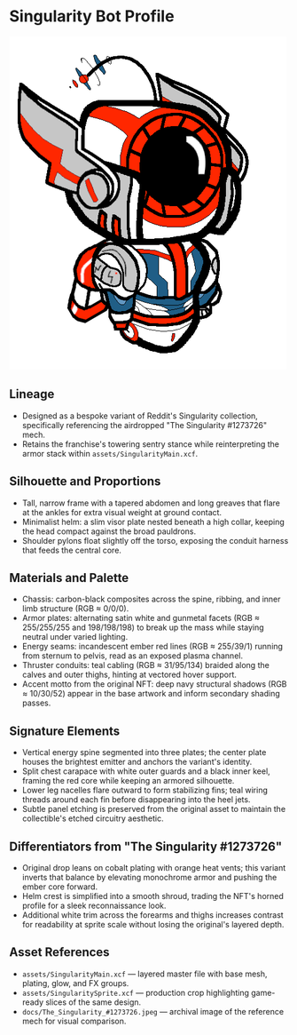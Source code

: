 # Singularity Bot Profile

![Singularity Bot](./docs/singularity_main_flat.png)

## Lineage
- Designed as a bespoke variant of Reddit's Singularity collection, specifically referencing the airdropped "The Singularity #1273726" mech.
- Retains the franchise's towering sentry stance while reinterpreting the armor stack within `assets/SingularityMain.xcf`.

## Silhouette and Proportions
- Tall, narrow frame with a tapered abdomen and long greaves that flare at the ankles for extra visual weight at ground contact.
- Minimalist helm: a slim visor plate nested beneath a high collar, keeping the head compact against the broad pauldrons.
- Shoulder pylons float slightly off the torso, exposing the conduit harness that feeds the central core.

## Materials and Palette
- Chassis: carbon-black composites across the spine, ribbing, and inner limb structure (RGB ≈ 0/0/0).
- Armor plates: alternating satin white and gunmetal facets (RGB ≈ 255/255/255 and 198/198/198) to break up the mass while staying neutral under varied lighting.
- Energy seams: incandescent ember red lines (RGB ≈ 255/39/1) running from sternum to pelvis, read as an exposed plasma channel.
- Thruster conduits: teal cabling (RGB ≈ 31/95/134) braided along the calves and outer thighs, hinting at vectored hover support.
- Accent motto from the original NFT: deep navy structural shadows (RGB ≈ 10/30/52) appear in the base artwork and inform secondary shading passes.

## Signature Elements
- Vertical energy spine segmented into three plates; the center plate houses the brightest emitter and anchors the variant's identity.
- Split chest carapace with white outer guards and a black inner keel, framing the red core while keeping an armored silhouette.
- Lower leg nacelles flare outward to form stabilizing fins; teal wiring threads around each fin before disappearing into the heel jets.
- Subtle panel etching is preserved from the original asset to maintain the collectible's etched circuitry aesthetic.

## Differentiators from "The Singularity #1273726"
- Original drop leans on cobalt plating with orange heat vents; this variant inverts that balance by elevating monochrome armor and pushing the ember core forward.
- Helm crest is simplified into a smooth shroud, trading the NFT's horned profile for a sleek reconnaissance look.
- Additional white trim across the forearms and thighs increases contrast for readability at sprite scale without losing the original's layered depth.

## Asset References
- `assets/SingularityMain.xcf` — layered master file with base mesh, plating, glow, and FX groups.
- `assets/SingularitySprite.xcf` — production crop highlighting game-ready slices of the same design.
- `docs/The_Singularity_#1273726.jpeg` — archival image of the reference mech for visual comparison.
